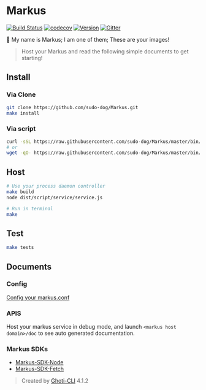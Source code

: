 # Markus

[![Build Status](https://travis-ci.org/sudo-dog/Markus.svg?branch=master)](https://travis-ci.org/sudo-dog/Markus)
[![codecov](https://codecov.io/gh/sudo-dog/Markus/branch/master/graph/badge.svg)](https://codecov.io/gh/sudo-dog/Markus)
[![Version](https://img.shields.io/badge/Version-3.5.1-purple.svg?longCache=true)](https://github.com/sudo-dog/Markus)
[![Gitter](https://badges.gitter.im/WMXPY/Markus.svg)](https://gitter.im/Markus?utm_source=badge&utm_medium=badge&utm_campaign=pr-badge)

:rainbow: My name is Markus; I am one of them; These are your images!

> Host your Markus and read the following simple documents to get starting!

## Install

### Via Clone

```bash
git clone https://github.com/sudo-dog/Markus.git
make install
```

### Via script

```bash
curl -sSL https://raw.githubusercontent.com/sudo-dog/Markus/master/bin/install.sh | sudo sh -
# or
wget -qO- https://raw.githubusercontent.com/sudo-dog/Markus/master/bin/install.sh | sudo sh -
```

## Host

```bash
# Use your process daemon controller
make build
node dist/script/service/service.js

# Run in terminal
make
```

## Test

```bash
make tests
```

## Documents

### Config

[Config your markus.conf](https://github.com/sudo-dog/Markus/wiki/Admin-Testing-API)

### APIS

Host your markus service in debug mode, and launch `<markus host domain>/doc` to see auto generated documentation.

### Markus SDKs

-   [Markus-SDK-Node](https://github.com/sudo-dog/Markus-SDK-Node)
-   [Markus-SDK-Fetch](https://github.com/sudo-dog/Markus-SDK-Fetch)

> Created by [Ghoti-CLI](https://github.com/WMXPY/Ghoti-CLI/) 4.1.2
